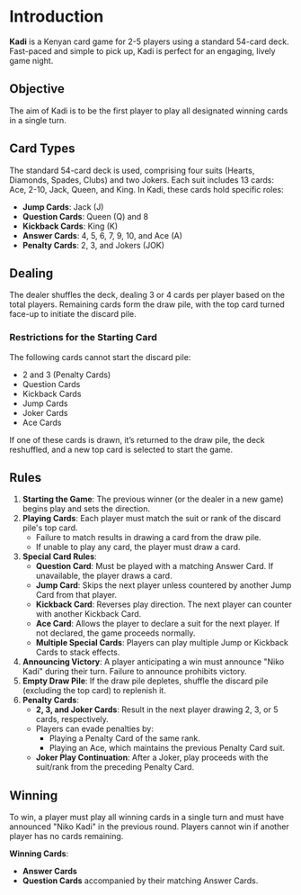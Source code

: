 # Introduction

**Kadi** is a Kenyan card game for 2-5 players using a standard 54-card deck. Fast-paced and simple to pick up, Kadi is perfect for an engaging, lively game night.

## Objective

The aim of Kadi is to be the first player to play all designated winning cards in a single turn.

## Card Types

The standard 54-card deck is used, comprising four suits (Hearts, Diamonds, Spades, Clubs) and two Jokers. Each suit includes 13 cards: Ace, 2-10, Jack, Queen, and King. In Kadi, these cards hold specific roles:

- **Jump Cards**: Jack (J)
- **Question Cards**: Queen (Q) and 8
- **Kickback Cards**: King (K)
- **Answer Cards**: 4, 5, 6, 7, 9, 10, and Ace (A)
- **Penalty Cards**: 2, 3, and Jokers (JOK)

## Dealing

The dealer shuffles the deck, dealing 3 or 4 cards per player based on the total players. Remaining cards form the draw pile, with the top card turned face-up to initiate the discard pile.

### Restrictions for the Starting Card

The following cards cannot start the discard pile:

- 2 and 3 (Penalty Cards)
- Question Cards
- Kickback Cards
- Jump Cards
- Joker Cards
- Ace Cards

If one of these cards is drawn, it’s returned to the draw pile, the deck reshuffled, and a new top card is selected to start the game.

## Rules

1. **Starting the Game**: The previous winner (or the dealer in a new game) begins play and sets the direction.
2. **Playing Cards**: Each player must match the suit or rank of the discard pile's top card.
    - Failure to match results in drawing a card from the draw pile.
    - If unable to play any card, the player must draw a card.
3. **Special Card Rules**:
    - **Question Card**: Must be played with a matching Answer Card. If unavailable, the player draws a card.
    - **Jump Card**: Skips the next player unless countered by another Jump Card from that player.
    - **Kickback Card**: Reverses play direction. The next player can counter with another Kickback Card.
    - **Ace Card**: Allows the player to declare a suit for the next player. If not declared, the game proceeds normally.
    - **Multiple Special Cards**: Players can play multiple Jump or Kickback Cards to stack effects.
4. **Announcing Victory**: A player anticipating a win must announce "Niko Kadi" during their turn. Failure to announce prohibits victory.
5. **Empty Draw Pile**: If the draw pile depletes, shuffle the discard pile (excluding the top card) to replenish it.
6. **Penalty Cards**:
    - **2, 3, and Joker Cards**: Result in the next player drawing 2, 3, or 5 cards, respectively.
    - Players can evade penalties by:
        - Playing a Penalty Card of the same rank.
        - Playing an Ace, which maintains the previous Penalty Card suit.
    - **Joker Play Continuation**: After a Joker, play proceeds with the suit/rank from the preceding Penalty Card.

## Winning

To win, a player must play all winning cards in a single turn and must have announced "Niko Kadi" in the previous round. Players cannot win if another player has no cards remaining.

**Winning Cards**:

- **Answer Cards**
- **Question Cards** accompanied by their matching Answer Cards.